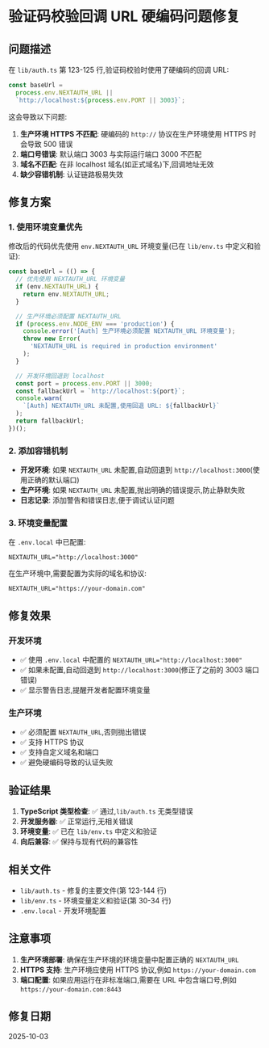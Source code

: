 # 验证码校验回调 URL 硬编码问题修复

## 问题描述

在 `lib/auth.ts` 第 123-125 行,验证码校验时使用了硬编码的回调 URL:

```typescript
const baseUrl =
  process.env.NEXTAUTH_URL ||
  `http://localhost:${process.env.PORT || 3003}`;
```

这会导致以下问题:

1. **生产环境 HTTPS 不匹配**: 硬编码的 `http://` 协议在生产环境使用 HTTPS 时会导致 500 错误
2. **端口号错误**: 默认端口 3003 与实际运行端口 3000 不匹配
3. **域名不匹配**: 在非 localhost 域名(如正式域名)下,回调地址无效
4. **缺少容错机制**: 认证链路极易失效

## 修复方案

### 1. 使用环境变量优先

修改后的代码优先使用 `env.NEXTAUTH_URL` 环境变量(已在 `lib/env.ts` 中定义和验证):

```typescript
const baseUrl = (() => {
  // 优先使用 NEXTAUTH_URL 环境变量
  if (env.NEXTAUTH_URL) {
    return env.NEXTAUTH_URL;
  }

  // 生产环境必须配置 NEXTAUTH_URL
  if (process.env.NODE_ENV === 'production') {
    console.error('[Auth] 生产环境必须配置 NEXTAUTH_URL 环境变量');
    throw new Error(
      'NEXTAUTH_URL is required in production environment'
    );
  }

  // 开发环境回退到 localhost
  const port = process.env.PORT || 3000;
  const fallbackUrl = `http://localhost:${port}`;
  console.warn(
    `[Auth] NEXTAUTH_URL 未配置,使用回退 URL: ${fallbackUrl}`
  );
  return fallbackUrl;
})();
```

### 2. 添加容错机制

- **开发环境**: 如果 `NEXTAUTH_URL` 未配置,自动回退到 `http://localhost:3000`(使用正确的默认端口)
- **生产环境**: 如果 `NEXTAUTH_URL` 未配置,抛出明确的错误提示,防止静默失败
- **日志记录**: 添加警告和错误日志,便于调试认证问题

### 3. 环境变量配置

在 `.env.local` 中已配置:

```env
NEXTAUTH_URL="http://localhost:3000"
```

在生产环境中,需要配置为实际的域名和协议:

```env
NEXTAUTH_URL="https://your-domain.com"
```

## 修复效果

### 开发环境

- ✅ 使用 `.env.local` 中配置的 `NEXTAUTH_URL="http://localhost:3000"`
- ✅ 如果未配置,自动回退到 `http://localhost:3000`(修正了之前的 3003 端口错误)
- ✅ 显示警告日志,提醒开发者配置环境变量

### 生产环境

- ✅ 必须配置 `NEXTAUTH_URL`,否则抛出错误
- ✅ 支持 HTTPS 协议
- ✅ 支持自定义域名和端口
- ✅ 避免硬编码导致的认证失败

## 验证结果

1. **TypeScript 类型检查**: ✅ 通过,`lib/auth.ts` 无类型错误
2. **开发服务器**: ✅ 正常运行,无相关错误
3. **环境变量**: ✅ 已在 `lib/env.ts` 中定义和验证
4. **向后兼容**: ✅ 保持与现有代码的兼容性

## 相关文件

- `lib/auth.ts` - 修复的主要文件(第 123-144 行)
- `lib/env.ts` - 环境变量定义和验证(第 30-34 行)
- `.env.local` - 开发环境配置

## 注意事项

1. **生产环境部署**: 确保在生产环境的环境变量中配置正确的 `NEXTAUTH_URL`
2. **HTTPS 支持**: 生产环境应使用 HTTPS 协议,例如 `https://your-domain.com`
3. **端口配置**: 如果应用运行在非标准端口,需要在 URL 中包含端口号,例如 `https://your-domain.com:8443`

## 修复日期

2025-10-03

